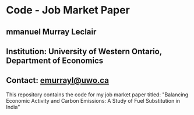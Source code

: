 # Code - Job Market Paper

## mmanuel Murray Leclair

## Institution: University of Western Ontario, Department of Economics

## Contact: emurrayl@uwo.ca

This repository contains the code for my job market paper titled: "Balancing Economic Activity and Carbon Emissions: A Study of Fuel Substitution in India"
